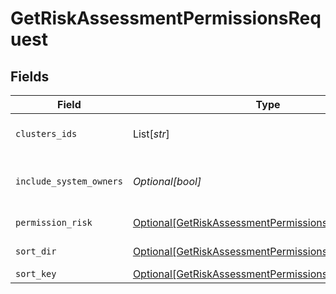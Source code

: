 # GetRiskAssessmentPermissionsRequest


## Fields

| Field                                                                                                                         | Type                                                                                                                          | Required                                                                                                                      | Description                                                                                                                   |
| ----------------------------------------------------------------------------------------------------------------------------- | ----------------------------------------------------------------------------------------------------------------------------- | ----------------------------------------------------------------------------------------------------------------------------- | ----------------------------------------------------------------------------------------------------------------------------- |
| `clusters_ids`                                                                                                                | List[*str*]                                                                                                                   | :heavy_minus_sign:                                                                                                            | the clusters ids to filter by                                                                                                 |
| `include_system_owners`                                                                                                       | *Optional[bool]*                                                                                                              | :heavy_minus_sign:                                                                                                            | include systems default owners                                                                                                |
| `permission_risk`                                                                                                             | [Optional[GetRiskAssessmentPermissionsPermissionRisk]](../../models/operations/getriskassessmentpermissionspermissionrisk.md) | :heavy_minus_sign:                                                                                                            | the risk to filter by                                                                                                         |
| `sort_dir`                                                                                                                    | [Optional[GetRiskAssessmentPermissionsSortDir]](../../models/operations/getriskassessmentpermissionssortdir.md)               | :heavy_minus_sign:                                                                                                            | sorting direction                                                                                                             |
| `sort_key`                                                                                                                    | [Optional[GetRiskAssessmentPermissionsSortKey]](../../models/operations/getriskassessmentpermissionssortkey.md)               | :heavy_minus_sign:                                                                                                            | sort key                                                                                                                      |